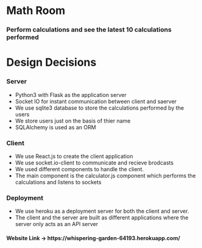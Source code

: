 
<h1> Math Room </h1>
<h3> Perform calculations and see the latest 10 calculations performed </h3>

<h1> Design Decisions </h1>

<h3> Server </h3>
<ul>
    <li> Python3 with Flask as the application server </li>
    <li> Socket IO for instant communication between client and saerver </li>
    <li> We use sqlite3 database to store the calculations performed by the users </li>
    <li> We store users just on the basis of thier name </li>
    <li> SQLAlchemy is used as an ORM </li>
</ul>

<h3> Client </h3>

<ul>
    <li> We use React.js to create the client application </li>
    <li> We use socket.io-client to communicate and recieve brodcasts </li>
    <li> We used different components to handle the client. </li>
    <li> The main component is the calculator.js component which performs the calculations and listens to sockets </li>
</ul>

<h3> Deployment </h3>

<ul>
    <li> We use heroku as a deployment server for both the client and server. </li>
    <li> The client and the server are built as different applications where the server only acts as an API server</li>
</ul>

<h4> Website Link -> https://whispering-garden-64193.herokuapp.com/  </h4>
